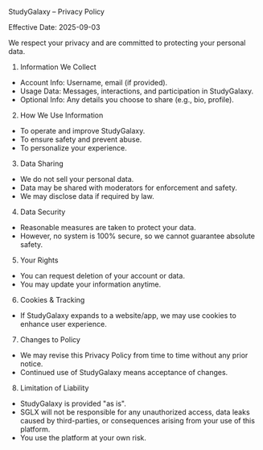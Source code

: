 StudyGalaxy – Privacy Policy

Effective Date: 2025-09-03

We respect your privacy and are committed to protecting your personal data.

1. Information We Collect
- Account Info: Username, email (if provided).
- Usage Data: Messages, interactions, and participation in StudyGalaxy.
- Optional Info: Any details you choose to share (e.g., bio, profile).

2. How We Use Information
- To operate and improve StudyGalaxy.
- To ensure safety and prevent abuse.
- To personalize your experience.

3. Data Sharing
- We do not sell your personal data.
- Data may be shared with moderators for enforcement and safety.
- We may disclose data if required by law.

4. Data Security
- Reasonable measures are taken to protect your data.
- However, no system is 100% secure, so we cannot guarantee absolute safety.

5. Your Rights
- You can request deletion of your account or data.
- You may update your information anytime.

6. Cookies & Tracking
- If StudyGalaxy expands to a website/app, we may use cookies to enhance user experience.

7. Changes to Policy
- We may revise this Privacy Policy from time to time without any prior notice.
- Continued use of StudyGalaxy means acceptance of changes.

8. Limitation of Liability
- StudyGalaxy is provided "as is".
- SGLX will not be responsible for any unauthorized access, data leaks caused by third-parties, or consequences arising from your use of this platform.
- You use the platform at your own risk.
